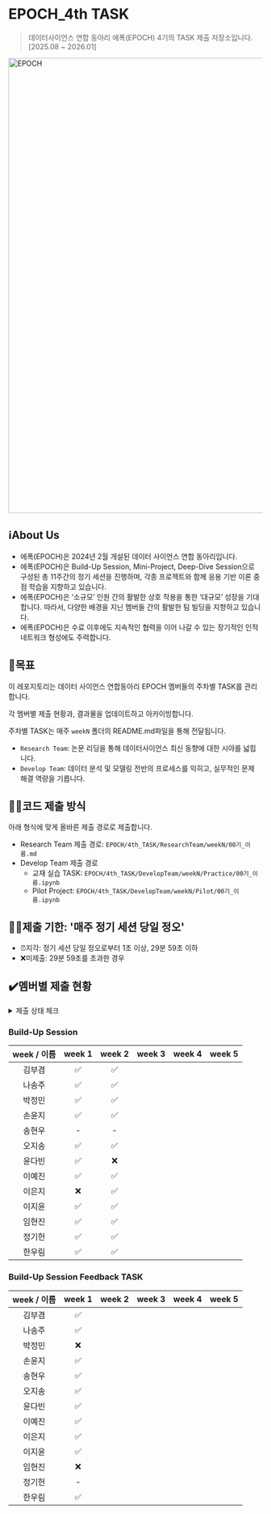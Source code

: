 # EPOCH_4th TASK
> 데이터사이언스 연합 동아리 에폭(EPOCH) 4기의 TASK 제출 저장소입니다. [2025.08 ~ 2026.01]

<img width="1600" height="900" alt="EPOCH" src="https://github.com/user-attachments/assets/2df0b2ea-d4ce-4045-a0a1-8df83f57769e" />

## ℹ️About Us
- 에폭(EPOCH)은 2024년 2월 개설된 데이터 사이언스 연합 동아리입니다.
- 에폭(EPOCH)은 Build-Up Session, Mini-Project, Deep-Dive Session으로 구성된 총 11주간의 정기 세션을 진행하며, 각종 프로젝트와 함께 응용 기반 이론 중점 학습을 지향하고 있습니다.
- 에폭(EPOCH)은 ‘소규모’ 인원 간의 활발한 상호 작용을 통한 ‘대규모’ 성장을 기대합니다. 따라서, 다양한 배경을 지닌 멤버들 간의 활발한 팀 빌딩을 지향하고 있습니다.
- 에폭(EPOCH)은 수료 이후에도 지속적인 협력을 이어 나갈 수 있는 장기적인 인적 네트워크 형성에도 주력합니다.


## 🥅목표
이 레포지토리는 데이터 사이언스 연합동아리 EPOCH 멤버들의 주차별 TASK를 관리합니다.

각 멤버별 제출 현황과, 결과물을 업데이트하고 아카이빙합니다.

주차별 TASK는 매주 `weekN` 폴더의 README.md파일을 통해 전달됩니다.

- `Research Team`: 논문 리딩을 통해 데이터사이언스 최신 동향에 대한 시야를 넓힙니다.
- `Develop Team`: 데이터 분석 및 모델링 전반의 프로세스를 익히고, 실무적인 문제 해결 역량을 기릅니다.

## ☝🏻코드 제출 방식
아래 형식에 맞게 올바른 제출 경로로 제출합니다.

- Research Team 제출 경로: `EPOCH/4th_TASK/ResearchTeam/weekN/00기_이름.md`
- Develop Team 제출 경로
  - 교재 실습 TASK: `EPOCH/4th_TASK/DevelopTeam/weekN/Practice/00기_이름.ipynb`
  - Pilot Project: `EPOCH/4th_TASK/DevelopTeam/weekN/Pilot/00기_이름.ipynb`

## ✌🏻제출 기한: '매주 정기 세션 당일 정오'
- ⏰지각: 정기 세션 당일 정오로부터 1초 이상, 29분 59초 이하
- ❌미제출: 29분 59초를 초과한 경우

## ✔️멤버별 제출 현황
<details>
<summary>제출 상태 체크</summary>
<div markdown="1">

- 제출 완료: ✅

- 지각 제출: ⏰

- 미제출: ❌
  
-  -: TASK 면제

</div>
</details>

### Build-Up Session
| week / 이름 | week 1 | week 2 | week 3 | week 4 | week 5 |
|:-----------:|:------:|:------:|:------:|:------:|:------:|
| 김부겸      | ✅     |  ✅   |        |        |        |
| 나송주      | ✅     |  ✅   |        |        |        |
| 박정민      | ✅     |  ✅   |        |        |        |
| 손윤지      | ✅     |  ✅   |        |        |        |
| 송현우      | -      |   -    |        |        |        |
| 오지송      | ✅     |  ✅   |        |        |        |
| 윤다빈      | ✅     |  ❌   |        |        |        |
| 이예진      | ✅     |  ✅   |        |        |        |
| 이은지      | ❌     |  ✅   |        |        |        |
| 이지윤      | ✅     |  ✅   |        |        |        |
| 임현진      | ✅     |  ✅   |        |        |        |
| 정기헌      | ✅     |  ✅   |        |        |        |
| 한우림      | ✅     |  ✅   |        |        |        |


### Build-Up Session Feedback TASK
| week / 이름 | week 1 | week 2 | week 3 | week 4 | week 5 |
|:-------------:|:------:|:------:|:------:|:------:|:------:|
| 김부겸      | ✅     |        |        |        |        |
| 나송주      | ✅     |        |        |        |        |
| 박정민      | ❌     |        |        |        |        |
| 손윤지      | ✅     |        |        |        |        |
| 송현우      | ✅     |        |        |        |        |
| 오지송      | ✅     |        |        |        |        |
| 윤다빈      | ✅     |        |        |        |        |
| 이예진      | ✅     |        |        |        |        |
| 이은지      | ✅     |        |        |        |        |
| 이지윤      | ✅     |        |        |        |        |
| 임현진      | ❌     |        |        |        |        |
| 정기헌      | -      |        |        |        |        |
| 한우림      | ✅     |        |        |        |        |
